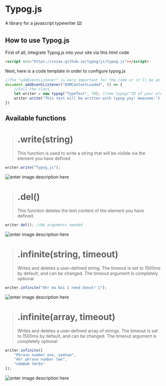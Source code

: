 # Typog.js
A library for a javascript typewriter ⌨️

## How to use Typog.js
First of all, integrate Typog.js into your site via this html code
```html
<script src="https://cozax.github.io/typog/js/typog.js"></script>
```
Next, here is a code template in order to configure typog.js
```js
//The "addEventListener" is very important for the code or it'll be an error
document.addEventListener("DOMContentLoaded", () => {
	//Call the class
	let writer = new typog("TypeText", 70); //new typog("ID of your element", typingSpeed)
	writer.write("This text will be written with typog yey! Awesome."); //There are other functions
})
```

## Available functions

> # .write(string)
> This function is used to write a string that will be visible via the element you have defined
```js 
writer.write("Typog.js");
```
 ![enter image description here](https://media.discordapp.net/attachments/709086749082779648/712095455860752464/write.gif)


> # .del()
> This function deletes the text content of the element you have defined.
```js 
writer.del(); //No arguments needed
```
![enter image description here](https://media.discordapp.net/attachments/709086749082779648/712097352948645980/del.gif)

> # .infinite(string, timeout)
> Writes and deletes a user-defined string. The timeout is set to 1500ms by default, and can be changed. The timeout argument is completely optional 
```js
writer.infinite("Ahr ma boi I need donut! 🍩");
```
![enter image description here](https://media.discordapp.net/attachments/709086749082779648/712098913720467486/infinitestring.gif)

> # .infinite(array, timeout)
> Writes and deletes a user-defined array of strings. The timeout is set to 1500ms by default, and can be changed. The timeout argument is completely optional 
```js
writer.infinite([
	"Phrase number one, yeehaw",
	"Ahr phrase number two",
	"nUmBeR tHrEe"
]);
```
![enter image description here](https://media.discordapp.net/attachments/709086749082779648/712100266689691729/infinitearray.gif)
